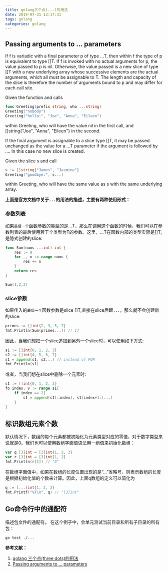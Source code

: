 ```yaml
---
title: golang三个点(...)的用法
date: 2019-07-31 13:17:31
tags: golang
categories: golang
---
```


## Passing arguments to ... parameters

If f is variadic with a final parameter p of type ...T, then within f the type of p is equivalent to type []T. If f is invoked with no actual arguments for p, the value passed to p is nil. Otherwise, the value passed is a new slice of type []T with a new underlying array whose successive elements are the actual arguments, which all must be assignable to T. The length and capacity of the slice is therefore the number of arguments bound to p and may differ for each call site.

Given the function and calls

```go
func Greeting(prefix string, who ...string)
Greeting("nobody")
Greeting("hello:", "Joe", "Anna", "Eileen")
```
within Greeting, who will have the value nil in the first call, and []string{"Joe", "Anna", "Eileen"} in the second.

If the final argument is assignable to a slice type []T, it may be passed unchanged as the value for a ...T parameter if the argument is followed by .... In this case no new slice is created.

Given the slice s and call

```go
s := []string{"James", "Jasmine"}
Greeting("goodbye:", s...)
```

within Greeting, who will have the same value as s with the same underlying array.

**上面是官方文档中关于`...`的用法的描述，主要有两种使用形式：**

### 参数列表

如果`最后一个`函数参数的类型的是...T，那么在调用这个函数的时候，我们可以在参数列表的最后使用若干个类型为T的参数。这里，...T在函数内部的类型实际是[]T,是隐式创建的slice:

```go
func Sum(nums ...int) int {
    res := 0
    for _, n := range nums {
        res += n
    }
    return res
}

Sum(1,2,3)
```

### slice参数

如果传入的`最后一个`函数参数是slice []T,直接在slice后跟`...`，那么就不会创建新的slice:

```go
primes := []int{2, 3, 5, 7}
fmt.Println(Sum(primes...)) // 17
```

因此，当我们想把一个slice追加到另外一个slice时，可以使用如下方式:

```go
s1 := []int{0, 1, 2, 3}
s2 := []int{4, 5, 6, 7}
s1 = append(s1, s2...) // instead of FOR
fmt.Println(s1)
```

或者，当我们想在slice中删除一个元素时:

```go
s1 := []int{0, 1, 2, 3}
fo index, v := range s1{
    if index == 2{
        s1 = append(s1[:index], s1[index+1:]...)
    }
}
```

## 标识数组元素个数

默认情况下，数组的每个元素都被初始化为元素类型对应的零值，对于数字类型来说就是0。我们也可以使用数组字面值语法用一组值来初始化数组：

```go
var q [3]int = [3]int{1, 2, 3}
var r [3]int = [3]int{1, 2}
fmt.Println(r[2]) // "0"
```

在数组字面值中，如果在数组的长度位置出现的是“...”省略号，则表示数组的长度是根据初始化值的个数来计算。因此，上面q数组的定义可以简化为

```go
q := [...]int{1, 2, 3}
fmt.Printf("%T\n", q) // "[3]int"
```

## Go命令行中的通配符

描述包文件的通配符。
在这个例子中，会单元测试当前目录和所有子目录的所有包：

```bash
go test ./...
```

**参考文献：**

1. [golang 三个点(three dots)的用法](https://github.com/zhangyachen/zhangyachen.github.io/issues/137)
2. [Passing arguments to ... parameters](https://golang.org/ref/spec#Passing_arguments_to_..._parameters)